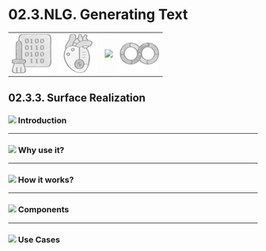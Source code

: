 # 02.3.NLG. Generating Text

<p align="center">
  <table>
    <tr>
      <td align="center"><img src="https://raw.githubusercontent.com/gil-son/experimental/refs/heads/main/matrizero/v001/src/assets/images/processing-language.png" width="80"/></td>
      <td align="center"><img src="https://raw.githubusercontent.com/gil-son/experimental/refs/heads/main/matrizero/v001/src/assets/images/understating-meaning.png" width="80"/></td>
      <td align="center"><img src="https://cdn-icons-png.flaticon.com/512/10087/10087719.png" width="80"/></td>
      <td align="center"><img src="https://raw.githubusercontent.com/gil-son/experimental/refs/heads/main/matrizero/v001/src/assets/images/evaluating.png" width="80"/></td>
    </tr>
  </table>
</p>

## 02.3.3. Surface Realization

### <td align="center"><img src="https://cdn-icons-png.flaticon.com/512/7963/7963858.png" width="80"/> Introduction

---

### <td align="center"><img src="https://cdn-icons-png.flaticon.com/512/5557/5557844.png" width="80"/> Why use it?

---
 
### <td align="center"><img src="https://cdn-icons-png.flaticon.com/512/7527/7527144.png" width="80"/> How it works?

---

### <td align="center"><img src="https://cdn-icons-png.flaticon.com/512/2299/2299623.png " width="80"/> Components

---

### <td align="center"><img src="https://cdn-icons-png.flaticon.com/512/6404/6404564.png" width="80"/> Use Cases
